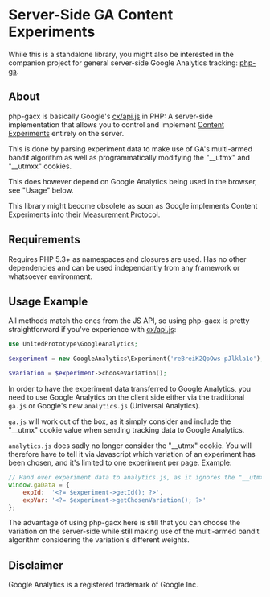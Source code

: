 Server-Side GA Content Experiments
===========================================================================================

While this is a standalone library, you might also be interested in the companion project
for general server-side Google Analytics tracking:
[php-ga](https://github.com/thomasbachem/php-ga).


About
-------------------------------------------------------------------------------------------

php-gacx is basically Google's [cx/api.js](https://developers.google.com/analytics/devguides/collection/gajs/experiments#cxjs)
in PHP: A server-side implementation that allows you to control and implement
[Content Experiments](https://developers.google.com/analytics/devguides/platform/features/experiments-overview)
entirely on the server.

This is done by parsing experiment data to make use of GA's multi-armed bandit algorithm
as well as programmatically modifying the "\_\_utmx" and "\_\_utmxx" cookies.

This does however depend on Google Analytics being used in the browser, see "Usage" below.

This library might become obsolete as soon as Google implements Content Experiments into
their [Measurement Protocol](https://developers.google.com/analytics/devguides/collection/protocol/v1/).


Requirements
-------------------------------------------------------------------------------------------

Requires PHP 5.3+ as namespaces and closures are used. Has no other dependencies and can
be used independantly from any framework or whatsoever environment.


Usage Example
-------------------------------------------------------------------------------------------

All methods match the ones from the JS API, so using php-gacx is pretty straightforward if
you've experience with [cx/api.js](https://developers.google.com/analytics/devguides/collection/gajs/experiments#cxjs):

```php
use UnitedPrototype\GoogleAnalytics;

$experiment = new GoogleAnalytics\Experiment('reBreiK2QpOws-pJlkla1o');

$variation = $experiment->chooseVariation();
```

In order to have the experiment data transferred to Google Analytics, you need to use
Google Analytics on the client side either via the traditional `ga.js` or Google's new
`analytics.js` (Universal Analytics).

`ga.js` will work out of the box, as it simply consider and include the "\_\_utmx"
cookie value when sending tracking data to Google Analytics.

`analytics.js` does sadly no longer consider the "\_\_utmx" cookie. You will therefore
have to tell it via Javascript which variation of an experiment has been chosen, and
it's limited to one experiment per page. Example:
```js
// Hand over experiment data to analytics.js, as it ignores the "__utmx" cookie
window.gaData = {
	expId:  '<?= $experiment->getId(); ?>',
	expVar: '<?= $experiment->getChosenVariation(); ?>'
};
```
The advantage of using php-gacx here is still that you can choose the variation on the
server-side while still making use of the multi-armed bandit algorithm considering the
variation's different weights.


Disclaimer
-------------------------------------------------------------------------------------------

Google Analytics is a registered trademark of Google Inc.